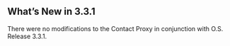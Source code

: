 ## What’s New in 3.3.1

There were no modifications to the Contact Proxy in conjunction with O.S. Release 3.3.1.